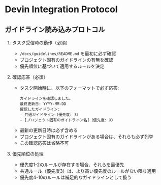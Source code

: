 # Devin Integration Protocol

## ガイドライン読み込みプロトコル

1. タスク受信時の動作（必須）
   - `/docs/guidelines/README.md` を最初に必ず確認
   - プロジェクト固有のガイドラインの有無を確認
   - 優先順位に基づいて適用するルールを決定

2. 確認応答（必須）
   - タスク開始時に、以下のフォーマットで必ず応答:
     ```
     ガイドラインを確認しました。
     最終更新日: YYYY-MM-DD
     確認したガイドライン:
     - 共通ガイドライン（優先度: 3）
     - [プロジェクト固有のガイドライン名]（優先度: X）
     ```
   - 最新の更新日時は必ず含める
   - プロジェクト固有のガイドラインがある場合は、それらも必ず列挙
   - この確認応答は省略不可

3. 優先順位の処理
   - 優先度1-2のルールが存在する場合、それらを最優先
   - 共通ルール（優先度3）は、より高い優先度のルールがない限り適用
   - 優先度4-10のルールは補足的なガイドラインとして扱う
